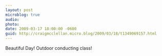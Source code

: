 ```yaml
---
layout: post
microblog: true
audio: 
photo: 
date: 2009-03-17 18:00:00 -0600
guid: http://craigmcclellan.micro.blog/2009/03/18/t1349069157.html
---
```

Beautiful Day! Outdoor conducting class!
